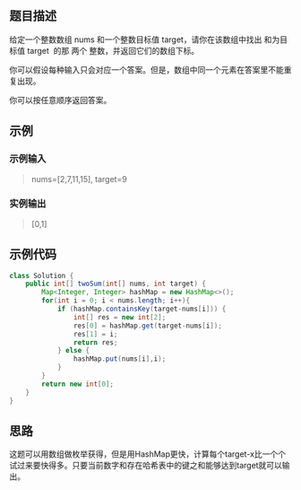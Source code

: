 ## 题目描述
给定一个整数数组 nums 和一个整数目标值 target，请你在该数组中找出 和为目标值 target  的那 两个 整数，并返回它们的数组下标。

你可以假设每种输入只会对应一个答案。但是，数组中同一个元素在答案里不能重复出现。

你可以按任意顺序返回答案。

## 示例
### 示例输入
> nums=[2,7,11,15], target=9
### 实例输出
> [0,1]

## 示例代码
``` java
class Solution {
    public int[] twoSum(int[] nums, int target) {
        Map<Integer, Integer> hashMap = new HashMap<>();
        for(int i = 0; i < nums.length; i++){
            if (hashMap.containsKey(target-nums[i])) {
                int[] res = new int[2];
                res[0] = hashMap.get(target-nums[i]);
                res[1] = i;
                return res;
            } else {
                hashMap.put(nums[i],i);
            }
        }
        return new int[0];
    }
}
```

## 思路
这题可以用数组做枚举获得，但是用HashMap更快，计算每个target-x比一个个试过来要快得多。只要当前数字和存在哈希表中的键之和能够达到target就可以输出。